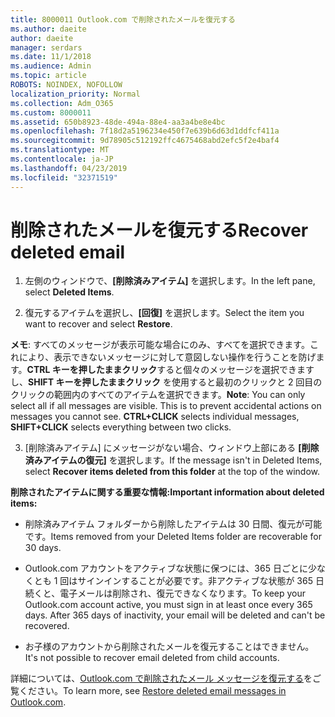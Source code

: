 ```yaml
---
title: 8000011 Outlook.com で削除されたメールを復元する
ms.author: daeite
author: daeite
manager: serdars
ms.date: 11/1/2018
ms.audience: Admin
ms.topic: article
ROBOTS: NOINDEX, NOFOLLOW
localization_priority: Normal
ms.collection: Adm_O365
ms.custom: 8000011
ms.assetid: 650b8923-48de-494a-88e4-aa3a4be8e4bc
ms.openlocfilehash: 7f18d2a5196234e450f7e639b6d63d1ddfcf411a
ms.sourcegitcommit: 9d78905c512192ffc4675468abd2efc5f2e4baf4
ms.translationtype: MT
ms.contentlocale: ja-JP
ms.lasthandoff: 04/23/2019
ms.locfileid: "32371519"
---
```

# <a name="recover-deleted-email"></a><span data-ttu-id="07d89-102">削除されたメールを復元する</span><span class="sxs-lookup"><span data-stu-id="07d89-102">Recover deleted email</span></span>

1. <span data-ttu-id="07d89-103">左側のウィンドウで、**[削除済みアイテム]** を選択します。</span><span class="sxs-lookup"><span data-stu-id="07d89-103">In the left pane, select **Deleted Items**.</span></span> 
    
2. <span data-ttu-id="07d89-104">復元するアイテムを選択し、**[回復]** を選択します。</span><span class="sxs-lookup"><span data-stu-id="07d89-104">Select the item you want to recover and select **Restore**.</span></span> 
  
 <span data-ttu-id="07d89-p101">**メモ**: すべてのメッセージが表示可能な場合にのみ、すべてを選択できます。これにより、表示できないメッセージに対して意図しない操作を行うことを防げます。**CTRL キーを押したままクリック**すると個々のメッセージを選択できますし、**SHIFT キーを押したままクリック** を使用すると最初のクリックと 2 回目のクリックの範囲内のすべてのアイテムを選択できます。</span><span class="sxs-lookup"><span data-stu-id="07d89-p101">**Note**: You can only select all if all messages are visible. This is to prevent accidental actions on messages you cannot see. **CTRL+CLICK** selects individual messages, **SHIFT+CLICK** selects everything between two clicks.</span></span> 
    
3. <span data-ttu-id="07d89-108">[削除済みアイテム] にメッセージがない場合、ウィンドウ上部にある **[削除済みアイテムの復元]** を選択します。</span><span class="sxs-lookup"><span data-stu-id="07d89-108">If the message isn't in Deleted Items, select **Recover items deleted from this folder** at the top of the window.</span></span> 
    
 <span data-ttu-id="07d89-109">**削除されたアイテムに関する重要な情報:**</span><span class="sxs-lookup"><span data-stu-id="07d89-109">**Important information about deleted items:**</span></span>
  
- <span data-ttu-id="07d89-110">削除済みアイテム フォルダーから削除したアイテムは 30 日間、復元が可能です。</span><span class="sxs-lookup"><span data-stu-id="07d89-110">Items removed from your Deleted Items folder are recoverable for 30 days.</span></span>
    
- <span data-ttu-id="07d89-p102">Outlook.com アカウントをアクティブな状態に保つには、365 日ごとに少なくとも 1 回はサインインすることが必要です。非アクティブな状態が 365 日続くと、電子メールは削除され、復元できなくなります。</span><span class="sxs-lookup"><span data-stu-id="07d89-p102">To keep your Outlook.com account active, you must sign in at least once every 365 days. After 365 days of inactivity, your email will be deleted and can't be recovered.</span></span>
    
- <span data-ttu-id="07d89-113">お子様のアカウントから削除されたメールを復元することはできません。</span><span class="sxs-lookup"><span data-stu-id="07d89-113">It's not possible to recover email deleted from child accounts.</span></span>
    
<span data-ttu-id="07d89-114">詳細については、[Outlook.com で削除されたメール メッセージを復元する](https://go.microsoft.com/fwlink/p/?linkid=873117)をご覧ください。</span><span class="sxs-lookup"><span data-stu-id="07d89-114">To learn more, see [Restore deleted email messages in Outlook.com](https://go.microsoft.com/fwlink/p/?linkid=873117).</span></span>
  


